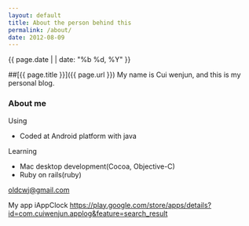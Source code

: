 ```yaml
---
layout: default
title: About the person behind this
permalink: /about/
date: 2012-08-09
---
```

<div class="meta">{{ page.date | | date: "%b %d, %Y"  }}</div>

##[{{ page.title }}]({{ page.url }})
My name is Cui wenjun, and this is my personal blog.

### About me

Using

* Coded at Android platform with java

Learning

* Mac desktop development(Cocoa, Objective-C)
* Ruby on rails(ruby)

oldcwj@gmail.com

My app iAppClock
<https://play.google.com/store/apps/details?id=com.cuiwenjun.applog&feature=search_result>
